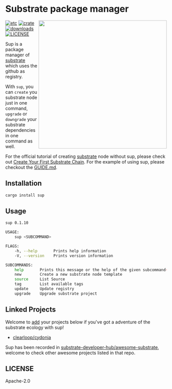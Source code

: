 # Substrate package manager

<img align="right" width="400" src="https://raw.githubusercontent.com/w3f/General-Grants-Program/79ea44570c6b8f10b286817a3d1a768d29810065/src/badge_black.svg"/>

[![etc](https://github.com/clearloop/sup/workflows/sup/badge.svg)](https://github.com/clearloop/sup)
[![crate](https://img.shields.io/crates/v/sup.svg)](https://crates.io/crates/sup)
[![downloads](https://img.shields.io/crates/d/sup.svg)](https://crates.io/crates/sup)
[![LICENSE](https://img.shields.io/crates/l/sup.svg)](https://choosealicense.com/licenses/apache-2.0/)

Sup is a package manager of [substrate][substrate] which uses the github as registry.

With `sup`, you can `create` you substrate node just in one command, `upgrade` or `downgrade`
your substrate dependencies in one command as well.

For the official tutorial of creating [substrate][substrate] node without sup, please check
out [Create Your First Substrate Chain][create-your-first-substrate-chain]. For the example
of using sup, please checkout the [GUIDE.md](./GUIDE.md).


## Installation

```bash
cargo install sup
```

## Usage

```bash
sup 0.1.10

USAGE:
    sup <SUBCOMMAND>

FLAGS:
    -h, --help       Prints help information
    -V, --version    Prints version information

SUBCOMMANDS:
    help       Prints this message or the help of the given subcommand(s)
    new        Create a new substrate node template
    source     List Source
    tag        List available tags
    update     Update registry
    upgrade    Upgrade substrate project
```

## Linked Projects

Welcome to [add][pr] your projects below if you've got a adventure of the substrate ecology
with sup!

+ [clearloop/cydonia][cydonia]

Sup has been recorded in [substrate-developer-hub/awesome-substrate][awesome], 
welcome to check other awesome projects listed in that repo.

## LICENSE

Apache-2.0

[awesome]: https://github.com/substrate-developer-hub/awesome-substrate#ecosystem-tools
[cydonia]: https://github.com/clearloop/sup/tree/w3f
[substrate]: https://github.com/paritytech/substrate
[pr]: https://github.com/clearloop/sup/pulls
[create-your-first-substrate-chain]: https://substrate.dev/docs/en/tutorials/create-your-first-substrate-chain/
